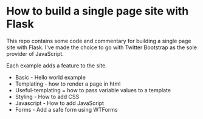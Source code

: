 # How to build a single page site with Flask

This repo contains some code and commentary for building a single page site with Flask. I've made the choice to go with Twitter Bootstrap as the sole provider of JavaScript.

Each example adds a feature to the site.

* Basic - Hello world example
* Templating - how to render a page in html
* Useful-templating = how to pass variable values to a template
* Styling - How to add CSS
* Javascript - How to add JavaScript
* Forms - Add a safe form using WTForms
